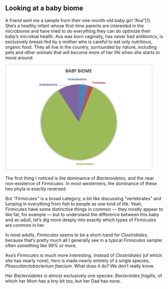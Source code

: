 Looking at a baby biome
---
A friend sent me a sample from their one-month-old baby girl “Ava”[1]. She’s a healthy infant whose first-time parents are interested in the microbiome and have tried to do everything they can do optimize their baby’s microbial health. Ava was born vaginally, has never had antibiotics, is exclusively breast-fed by a mother who is careful to eat only nutritious, organic food. They all live in the country, surrounded by nature, including pets and other animals that will become more of her life when she starts to move around.

![](images/babyBiomePhyla.jpg)

The first thing I noticed is the dominance of *Bacteroidetes*, and the near non-existence of *Firmicutes*. In most westerners, the dominance of these two phyla is exactly reversed.

But *“Firmicutes”* is a broad category, a bit like discussing “vertebrates” and lumping in everything from fish to people as one kind of life. Yeah, *Firmicutes* have some distinctive things in common — they mostly appear to like fat, for example — but to understand the difference between this baby and an adult, let’s dig more deeply into exactly which types of *Firmicutes* are common in her.

In most adults, *Firmicutes* seems to be a short-hand for *Clostridiales*, because that’s pretty much all I generally see in a typical *Firmicutes* sample: often something like 99% or more.

Ava’s *Firmicutes* is much more interesting. Instead of  *Clostridiales* (of which she has nearly none), hers is made nearly entirely of a single species,  *Phascolarctobacterium faecium*. What does it do? We don’t really know.

Her *Bacteroidetes* is almost exclusively one species: *Bacteroides fragilis*, of which her Mom has a tiny bit too, but her Dad has none.

[^1]: My made-up name: I won’t give more details unless I have explicit permission to say more